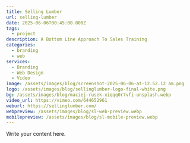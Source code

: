 ```yaml
---
title: Selling Lumber
url: selling-lumber
date: 2025-06-06T00:45:00.000Z
tags:
  - project
description: A Bottom Line Approach To Sales Training
categories:
  - branding
  - web
services:
  - Branding
  - Web Design
  - Video
image: /assets/images/blog/screenshot-2025-06-06-at-12.52.12 am.png
logo: /assets/images/blog/sellinglumber-logo-final-white.png
bg: /assets/images/blog/maciej-rusek-xiqqq0r7vfi-unsplash.webp
video_url: https://vimeo.com/644652961
weburl: https://sellinglumber.com/
webpreview: /assets/images/blog/sl-web-preview.webp
mobilepreview: /assets/images/blog/sl-mobile-preview.webp
---
```

Write your content here.
